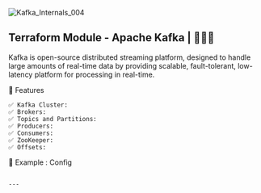 
![Kafka_Internals_004](https://github.com/user-attachments/assets/d6185adf-c6f6-432d-9d18-49107b9a102a)


 
## Terraform Module - Apache Kafka | 🚀🚀🚀 
Kafka is open-source distributed streaming platform, designed to handle large amounts of real-time data by providing scalable, fault-tolerant, low-latency platform for processing in real-time.

🎯 Features
```
✅ Kafka Cluster:
✅ Brokers:
✅ Topics and Partitions:
✅ Producers:
✅ Consumers:
✅ ZooKeeper:
✅ Offsets:

```

🔨 Example : Config

```

---

```
